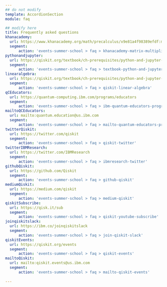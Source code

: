 ```yaml
---
## do not modify
template: AccordionSection
module: faq

## modify here
title: Frequently asked questions
khanacademy:
  url: https://www.khanacademy.org/math/precalculus/x9e81a4f98389efdf:matrices/x9e81a4f98389efdf:multiplying-matrices-by-matrices/v/matrix-multiplication-intro
  segment:
      action: 'events-summer-school > faq > khanacademy-matrix-multiplication-intro'
pythonandjupyter:
  url: https://qiskit.org/textbook/ch-prerequisites/python-and-jupyter-notebooks.html
  segment:
      action: 'events-summer-school > faq > textbook-python-and-jupyter-notebooks'
linearalgebra:
  url: https://qiskit.org/textbook/ch-prerequisites/python-and-jupyter-notebooks.html
  segment:
      action: 'events-summer-school > faq > qiskit-linear-algebra'
qCEducators:
  url: https://quantum-computing.ibm.com/programs/educators
  segment:
      action: 'events-summer-school > faq > ibm-quantum-educators-program'
mailtoQCEducators:
  url: mailto:quantum.education@us.ibm.com
  segment:
      action: 'events-summer-school > faq > mailto-quantum-educators-program'
twitterQiskit:
  url: https://twitter.com/qiskit
  segment:
      action: 'events-summer-school > faq > qiskit-twitter'
twitterIBMResearch:
  url: https://twitter.com/IBMResearch
  segment:
      action: 'events-summer-school > faq > ibmresearch-twitter'
githubQiskit:
  url: https://github.com/Qiskit
  segment:
      action: 'events-summer-school > faq > github-qiskit'
mediumQiskit:
  url: https://medium.com/qiskit
  segment:
      action: 'events-summer-school > faq > medium-qiskit'
qiskitSubscribe:
  url: https://qisk.it/sub
  segment:
      action: 'events-summer-school > faq > qiskit-youtube-subscribe'
joinqiskitslack:
  url: https://ibm.co/joinqiskitslack
  segment:
      action: 'events-summer-school > faq > join-qiskit-slack'
qiskitEvents:
  url: https://qiskit.org/events
  segment:
      action: 'events-summer-school > faq > qiskit-events'
mailtoQiskit:
  url: mailto:qiskit.events@us.ibm.com
  segment:
      action: 'events-summer-school > faq > mailto-qiskit-events'
    
---
```


<item>
  <template #title>
  What are the pre-requisites for enrolling in the Summer School?
  </template>
  <template #content>
  Minimal prerequisites are required for the Qiskit Global Summer School. If you know <md-link v-bind="khanacademy">how to multiply two matrices</md-link>, and have some programming experience in Python, you are ready for the Summer School.
  
  You can <md-link v-bind="pythonandjupyter">brush up on Python programming</md-link> before attending the lectures by using the Qiskit Textbook. To make the most out of these lectures, you may also consider looking through the <md-link v-bind="linearalgebra">linear algebra prerequisites</md-link> section of the Qiskit Textbook.
  </template>
</item>

<item>
  <template #title>
  What are the application requirements for the Summer School?
  </template>
  <template #content>
  There is no application or pre-registration for the Qiskit Global Summer School 2021. Registration will be on a first come, first serve basis, with scheduled global availability. Once the Summer School registration reaches capacity, unfortunately we will not be able to register any additional students. Please submit an enquiry below if you have any additional questions!
  </template>
</item>

<item>
  <template #title>
  What are the application requirements for the Summer School?
  </template>
  <template #content>
  There is no application or pre-registration for the Qiskit Global Summer School 2021. Registration will be on a first come, first serve basis, with scheduled global availability. Once the Summer School registration reaches capacity, unfortunately we will not be able to register any additional students. Please submit an enquiry below if you have any additional questions!
  </template>
</item>

<item>
  <template #title>
  What is the time requirement for the Summer School? Is the scheduled fixed or flexible?
  </template>
  <template #content>
  The summer school is made up of a total of 20 lectures, 5 lab sessions & application exercises, in addition to the daily Live Q&A Sessions and final Commencement Celebration. Participation and completion of all labs and lectures are required in order to receive a certificate of completion from the Summer School, with the optional Q&A Sessions and Commencement activities to enhance your Summer School experience. The schedule is not fixed, aside from final lab submission deadlines, and all students can participate on the schedule that works best for them. Students should anticipate a minimum time commitment of 30 hours for the full Summer School, but we recommend planning on 41 hours of participation, with additional time for discussion and collaboration with other students.
  </template>
</item>

<item>
  <template #title>
  I was a student at the Qiskit Global Summer School 2020 - should I enroll in the 2021 Summer School as well?
  </template>
  <template #content>
  The 2021 Summer School will cover briefly introduce quantum computing before diving into classical and quantum machine learning, which was not covered in the 2020 Summer School, so you should enroll if you are interested!
  </template>
</item>

<item>
  <template #title>
  Will the lectures and labs be recorded? Or will they only be accessible live?
  </template> 
  <template #content>
  Lectures and labs sessions will all be recorded and available for live participation and post viewing, as well as the daily Q&A sessions.
  </template>
</item>

<item>
  <template #title>
  Do I need to download anything in order to participate?
  </template>
  <template #content>
  Nope! Everything can be done in-browser.
  </template>
</item>

<item>
  <template #title>
  What is the cost to enroll in the Summer School?
  </template>
  <template #content>
  There is no cost to participate in the summer school!
  </template>
</item>

<item>
  <template #title>
  Will I need any supplies or equipment in order to participate?
  </template>
  <template #content>
  You will need an operating computer with a reliable internet connection and either a mobile device or webcam/microphone on your computer to communicate with mentors and other students. You will need to be able to view seminars and connect virtually. Other than that, you just need to bring yourself
  </template>
</item>

<item>
  <template #title>
  Is there an age limit to participate in the Summer School?
  </template>
  <template #content>
  The age limit for Qiskit Global Summer School 2021 is 14. If you are under the age limit, but still want to be part of the community, please check out other ways you can get connected, and other events that may be available in your area!
  </template>
</item>

<item>
  <template #title>
  I'm interested in hosting my own summer school or implementing Qiskit into my coursework - Where can I learn more?
  </template>
  <template #content>
  Explore IBM Quantums Educators Program <md-link v-bind="qceducators">online here</md-link>, or email <md-link v-bind="mailtoQcEducators">quantum.education@us.ibm.com</md-link> to connect with the latest coursework and classroom resources for educators and students alike.
  </template>
</item>

<item>
  <template #title>
  How do I connect more with the Quantum Community?
  </template>
  <template #content>
  There are several different ways you can connect with the IBM Quantum Community - depending on your preference. You can <md-link v-bind="twitterQiskit">follow Qiskit</md-link> and <md-link v-bind="twitterIBMResearch">IBM Research</md-link> on Twitter for the latest updates on new events, activities, and features on what is going on with the community. There is also a <md-link v-bind="githubQiskit">community Github</md-link> that you can explore and contribute to, and you can read regular <md-link v-bind="mediumQiskit">blog posts from our team and community members on Medium</md-link>. You can also <md-link v-bind="qiskitSubscribe">subscribe to the Qiskit YouTube</md-link> for the latest video content and our weekly live Seminar Series.
  
  If you want to collaborate and connect with other members of the community, and participate in some of the ongoing conversations about quantum computing, you will want to <md-link v-bind="joinqiskitslack">check out our ever-growing Slack Community</md-link>. From there you can connect with current and past interns, IBM researchers, Qiskit advocates, and fellow community members directly.
  </template>
</item>

<item>
  <template #title>
  Are there any upcoming events in my area that I can participate in?
  </template>
  <template #content>
  All of our announced <md-link v-bind="qiskitEvents">upcoming events are listed on qiskit.org</md-link>, which is continually updated as we roll out more events throughout the year. You can also <md-link v-bind="twitterQiskit">follow Qiskit on Twitter</md-link> for the latest announcements on new and upcoming events!
  </template>
</item>

<item>
  <template #title>
  Still have more questions?
  </template>
  <template #content>
  For any questions about the summer school, please submit your questions using the form below. For all other enquiries, feel free to email us directly at <md-link v-bind="mailtoQiskit">qiskit.events@us.ibm.com</md-link>.
  </template>
</item>

